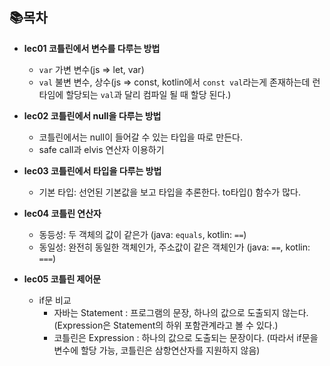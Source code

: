 ## 📚목차

- **lec01 코틀린에서 변수를 다루는 방법**
  - `var` 가변 변수(js => let, var)
  - `val` 불변 변수, 상수(js => const, kotlin에서 `const val`라는게 존재하는데 런타임에 할당되는 `val`과 달리 컴파일 될 때 할당 된다.)  

- **lec02 코틀린에서 null을 다루는 방법**
  - 코틀린에서는 null이 들어갈 수 있는 타입을 따로 만든다.
  - safe call과 elvis 연산자 이용하기

- **lec03 코틀린에서 타입을 다루는 방법**
  - 기본 타입: 선언된 기본값을 보고 타입을 추론한다. to타입() 함수가 많다.
  
- **lec04 코틀린 연산자**
  - 동등성: 두 객체의 값이 같은가 (java: `equals`, kotlin: `==`)
  - 동일성: 완전히 동일한 객체인가, 주소값이 같은 객체인가 (java: `==`, kotlin: `===`)

- **lec05 코틀린 제어문**
  - if문 비교
    - 자바는 Statement : 프로그램의 문장, 하나의 값으로 도출되지 않는다. (Expression은 Statement의 하위 포함관계라고 볼 수 있다.)
    - 코틀린은 Expression : 하나의 값으로 도출되는 문장이다. (따라서 if문을 변수에 할당 가능, 코틀린은 삼항연산자를 지원하지 않음)
    
